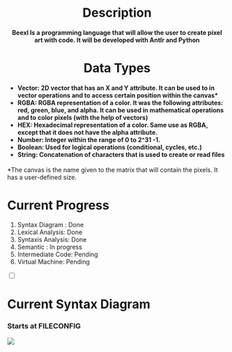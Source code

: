 <div align="center">
<h1> Description </h1>
<h4> <b>Beexl</b> Is a programming language that will allow the user to create pixel art with code. It will be developed with Antlr and Python</h4>
<h1> Data Types </h1>

<h4><ul align="left">
<li><b>Vector:</b> 2D vector that has an X and Y attribute. It can be used to in vector operations and to access certain position within the canvas*</li>
<li><b>RGBA:</b> RGBA representation of a color. It was the following attributes: red, green, blue, and alpha. It can be used in mathematical operations and to color pixels (with the help of vectors) </li>
<li><b>HEX:</b> Hexadecimal representation of a color. Same use as RGBA, except that it does not have the alpha attribute.</li>
<li><b>Number:</b> Integer within the range of 0 to 2^31 -1.</li>
<li><b>Boolean:</b> Used for logical operations (conditional, cycles, etc.)</li>
<li><b>String:</b> Concatenation of characters that is used to create or read files </b>
</ul></h4>
 <div align = "left">*The canvas is the name given to the matrix that will contain the pixels. It has a user-defined size.</left>
<br>
<h1> Current Progress </h1>
<ol>
<li> Syntax Diagram : Done </li>
<li> Lexical Analysis: Done </li>
<li> Syntaxis Analysis: Done </li>
 <li> Semantic : In progress </li>
<li> Intermediate Code: Pending </li>
<li> Virtual Machine: Pending </li>
</ol>
<div>
<input type="checkbox" value = "Syntax Diagram"/>



 
  <h1> Current Syntax Diagram </h1>
  <h3> Starts at FILECONFIG </h3>
  <img src="https://i.imgur.com/zosEd29.png"/>
</div>
